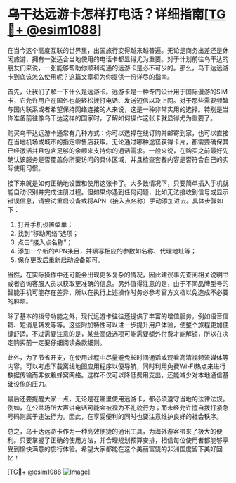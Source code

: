 # 乌干达远游卡怎样打电话？详细指南[[TG💪+ @esim1088](https://t.me/s/esim1088)]

在当今这个高度互联的世界里，出国旅行变得越来越普遍。无论是商务出差还是休闲旅游，拥有一张适合当地使用的电话卡都显得尤为重要。对于计划前往乌干达的朋友们来说，一张能够帮助你顺利沟通的远游卡是必不可少的。那么，乌干达远游卡到底该怎么使用呢？这篇文章将为你提供一份详尽的指南。

首先，让我们了解一下什么是远游卡。远游卡是一种专门设计用于国际漫游的SIM卡，它允许用户在国外也能轻松拨打电话、发送短信以及上网。对于那些需要频繁与国内联系或者希望保持网络连接的人来说，这是一种非常实用的选择。特别是当你准备前往像乌干达这样的国家时，了解如何操作这张卡就显得尤为重要了。

购买乌干达远游卡通常有几种方式：你可以选择在线订购并邮寄到家，也可以直接在当地机场或城市的指定零售店获取。无论通过哪种途径获得卡片，都需要确保其已经激活并且包含足够的余额来支持你的通话需求。一般来说，在购买之前最好先确认该服务是否覆盖你所要访问的具体区域，并且检查套餐内容是否符合自己的实际使用习惯。

接下来就是如何正确地设置和使用这张卡了。大多数情况下，只要简单插入手机就能自动识别并完成注册过程。但如果你遇到任何问题，比如无法接收到信号或显示错误信息，请尝试重启设备或将APN（接入点名称）手动添加进去。具体步骤如下：

1. 打开手机设置菜单；
2. 找到“移动网络”选项；
3. 点击“接入点名称”；
4. 添加一个新的APN条目，并填写相应的参数如名称、代理地址等；
5. 保存更改后重新启动设备即可。

当然，在实际操作中还可能会出现更多复杂的情况，因此建议事先查阅相关说明书或者咨询客服人员以获取更准确的信息。另外值得注意的是，由于不同品牌型号的智能手机可能存在差异，所以在执行上述操作时务必参考官方文档以免造成不必要的麻烦。

除了基本的拨号功能之外，现代远游卡往往还提供了丰富的增值服务，例如语音信箱、短消息转发等等。这些附加特性可以进一步提升用户体验，使整个旅程更加便捷舒适。不过需要注意的是，某些高级选项可能需要额外付费才能解锁，所以在决定购买前一定要仔细阅读条款细则。

此外，为了节省开支，在使用过程中尽量避免长时间通话或观看高清视频流媒体等内容。可以考虑下载离线地图应用程序以便导航，同时利用免费Wi-Fi热点来进行数据传输而非依赖蜂窝网络。这样不仅可以降低费用支出，还能减少对本地通信基础设施的压力。

最后还要提醒大家一点，无论是在哪里使用远游卡，都必须遵守当地的法律法规。例如，在公共场所大声讲电话可能会被视为不礼貌行为；而未经允许擅自拨打紧急号码则属于违法行为。因此，在享受便利的同时也要注意维护良好的社会秩序。

总之，乌干达远游卡作为一种高效便捷的通讯工具，为海外游客带来了极大的便利。只要掌握了正确的使用方法，并合理规划预算安排，相信每位使用者都能够享受到愉快满意的旅行体验。希望大家都能在这个美丽富饶的非洲国度留下美好回忆！

[[TG💪+ @esim1088](https://t.me/s/esim1088) ![Image](https://i.postimg.cc/4NQfJmqS/Snipaste-2025-05-13-00-14-12.png)]